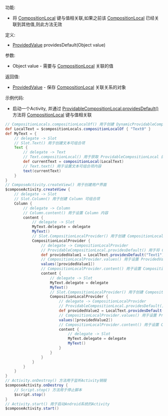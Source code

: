 功能:

+ 将 [CompositionLocal](/API/UI/Compose/CompositionLocal/CompositionLocal/README.md)
  键与值相关联,如果之前该 [CompositionLocal](/API/UI/Compose/CompositionLocal/CompositionLocal/README.md)
  已经关联到其他值,则此方法无效

定义:

+ [ProvidedValue](/API/UI/Compose/CompositionLocal/ProvidedValue/README.md) providesDefault(Object value)

参数:

+ Object value - 需要与 [CompositionLocal](/API/UI/Compose/CompositionLocal/CompositionLocal/README.md) 关联的值

返回值:

+ [ProvidedValue](/API/UI/Compose/CompositionLocal/ProvidedValue/README.md) -
  保存 [CompositionLocal](/API/UI/Compose/CompositionLocal/CompositionLocal/README.md) 关联关系的对象

示例代码:

+ 启动一个Activity,
  并通过 [ProvidableCompositionLocal.providesDefault()](/API/UI/Compose/CompositionLocal/ProvidableCompositionLocal/README.md?id=providesDefault)
  方法将 [CompositionLocal](/API/UI/Compose/CompositionLocal/CompositionLocal/README.md) 键与值相关联

```groovy
// CompositionLocals.compositionLocalOf() 用于创建 DynamicProvidableCompositionLocal 对象
def LocalText = $compositionLocals.compositionLocalOf { "Text0" }
def MyText = {
    // delegate -> Slot
    // Slot.Text() 用于创建文本可组合项
    Text {
        // delegate -> Text
        // Text.compositionLocal() 用于获取 ProvidableCompositionLocal 的值
        def currentText = compositionLocal(LocalText)
        // Text.text() 用于设置文本可组合项内容
        text(currentText)
    }
}
// ComposeActivity.createView() 用于创建用户界面
$composeActivity.createView {
    // delegate -> Slot
    // Slot.Column() 用于创建 Column 可组合项
    Column {
        // delegate -> Column
        // Column.content() 用于设置 Column 内容
        content {
            // delegate -> Slot
            MyText.delegate = delegate
            MyText()
            // Slot.CompositionLocalProvider() 用于创建 CompositionLocalProvider 可组合项
            CompositionLocalProvider {
                // delegate -> CompositionLocalProvider
                // ProvidableCompositionLocal.providesDefault() 用于将 CompositionLocal 键与值相关联
                def providedValue1 = LocalText.providesDefault("Text1")
                // CompositionLocalProvider.values() 用于设置 ProvidedValue
                values([providedValue1])
                // CompositionLocalProvider.content() 用于设置 CompositionLocalProvider 内容
                content {
                    // delegate -> Slot
                    MyText.delegate = delegate
                    MyText()
                    // Slot.CompositionLocalProvider() 用于创建 CompositionLocalProvider 可组合项
                    CompositionLocalProvider {
                        // delegate -> CompositionLocalProvider
                        // ProvidableCompositionLocal.providesDefault() 用于将 CompositionLocal 键与值相关联
                        def providedValue2 = LocalText.providesDefault("Text2")
                        // CompositionLocalProvider.values() 用于设置 ProvidedValue
                        values([providedValue2])
                        // CompositionLocalProvider.content() 用于设置 CompositionLocalProvider 内容
                        content {
                            // delegate -> Slot
                            MyText.delegate = delegate
                            MyText()
                        }
                    }
                }
            }
        }
    }
}
// Activity.onDestroy() 方法用于监听Activity销毁
$composeActivity.onDestroy {
    // Script.stop() 方法用于停止脚本
    $script.stop()
}
// Activity.start() 用于启动Android系统的Activity
$composeActivity.start()
```